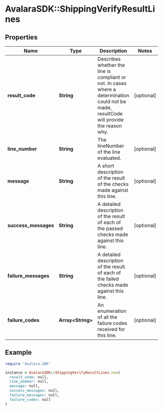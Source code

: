 # AvalaraSDK::ShippingVerifyResultLines

## Properties

| Name | Type | Description | Notes |
| ---- | ---- | ----------- | ----- |
| **result_code** | **String** | Describes whether the line is compliant or not. In cases where a determination could not be made, resultCode will provide the reason why. | [optional] |
| **line_number** | **String** | The lineNumber of the line evaluated. | [optional] |
| **message** | **String** | A short description of the result of the checks made against this line. | [optional] |
| **success_messages** | **String** | A detailed description of the result of each of the passed checks made against this line. | [optional] |
| **failure_messages** | **String** | A detailed description of the result of each of the failed checks made against this line. | [optional] |
| **failure_codes** | **Array&lt;String&gt;** | An enumeration of all the failure codes received for this line. | [optional] |

## Example

```ruby
require 'Avalara.SDK'

instance = AvalaraSDK::ShippingVerifyResultLines.new(
  result_code: null,
  line_number: null,
  message: null,
  success_messages: null,
  failure_messages: null,
  failure_codes: null
)
```

